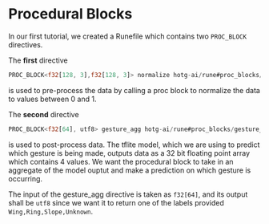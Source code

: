 # Procedural Blocks

In our first tutorial, we created a Runefile which contains two `PROC_BLOCK` directives.

The **first** directive

```rust
PROC_BLOCK<f32[128, 3],f32[128, 3]> normalize hotg-ai/rune#proc_blocks/normalize
```

is used to pre-process the data by calling a proc block to normalize the data to values between 0 and 1.

The **second** directive

```rust
PROC_BLOCK<f32[64], utf8> gesture_agg hotg-ai/rune#proc_blocks/gesture_agg --labels=Wing,Ring,Slope,Unknown
```

is used to post-process data. The tflite model, which we are using to predict which gesture is being made, outputs data as a 32 bit floating point array which contains 4 values. We want the procedural block to take in an aggregate of the model ouptut and make a prediction on which gesture is occurring.

The input of the gesture_agg directive is taken as `f32[64]`, and its output shall be `utf8` since we want it to return one of the labels provided `Wing,Ring,Slope,Unknown`.
